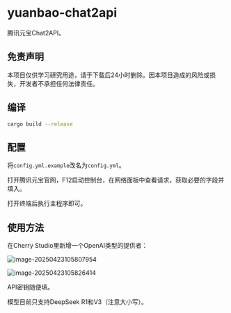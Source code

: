 # yuanbao-chat2api

腾讯元宝Chat2API。

## 免责声明

本项目仅供学习研究用途，请于下载后24小时删除。因本项目造成的风险或损失，开发者不承担任何法律责任。

## 编译

```bash
cargo build --release
```

## 配置

将`config.yml.example`改名为`config.yml`。

打开腾讯元宝官网，F12启动控制台，在网络面板中查看请求，获取必要的字段并填入。

打开终端后执行主程序即可。

## 使用方法

在Cherry Studio里新增一个OpenAI类型的提供者：

![image-20250423105807954](https://public.ptree.top/picgo/2025/04/1745377090.png)

![image-20250423105826414](https://public.ptree.top/picgo/2025/04/1745377107.png)

API密钥随便填。

模型目前只支持DeepSeek R1和V3（注意大小写）。